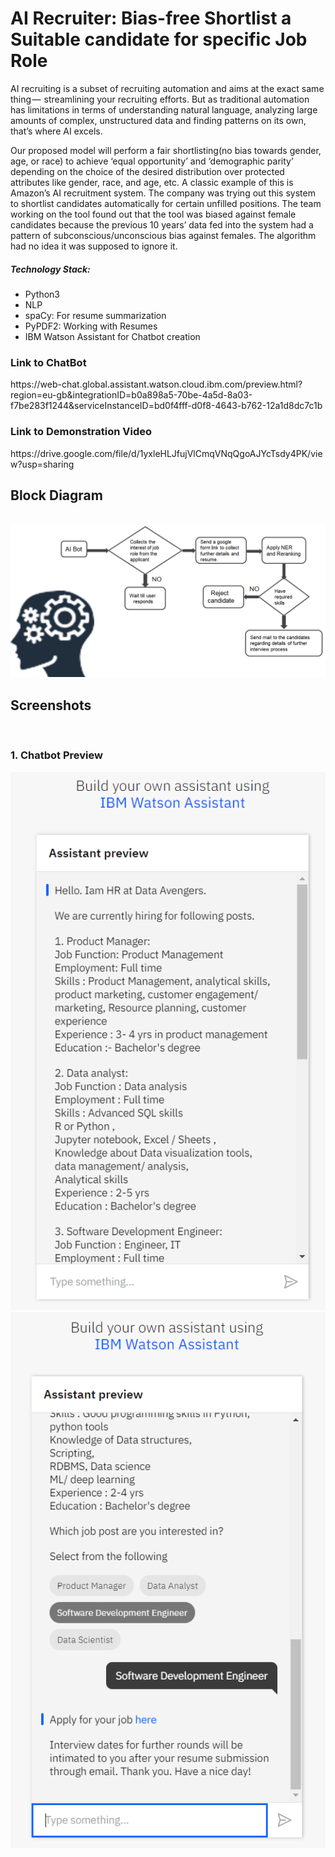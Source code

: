 <h1><strong>AI Recruiter: Bias-free Shortlist a Suitable candidate for specific Job Role</strong></h1>

AI recruiting is a subset of recruiting automation and aims at the exact same thing —  streamlining your recruiting efforts. But as traditional automation has limitations in terms of understanding natural language, analyzing large amounts of complex, unstructured data and finding patterns on its own, that’s where AI excels.

Our proposed model will perform a fair shortlisting(no bias towards gender, age, or race) to achieve ‘equal opportunity’ and ‘demographic parity’ depending on the choice of the desired distribution over protected attributes like gender, race, and age, etc.
A classic example of this is Amazon’s AI recruitment system. The company was trying out this system to shortlist candidates automatically for certain unfilled positions. The team working on the tool found out that the tool was biased against female candidates because the previous 10 years’ data fed into the system had a pattern of subconscious/unconscious bias against females. The algorithm had no idea it was supposed to ignore it.

<h5><strong>Technology Stack:</strong></h5>
<ul>
  <li>Python3</li>
  <li>NLP</li>
  <li>spaCy: For resume summarization</li>
  <li>PyPDF2: Working with Resumes</li>
   <li>
IBM Watson Assistant for Chatbot creation</li>
</ul>


<h3>Link to ChatBot </h3>
https://web-chat.global.assistant.watson.cloud.ibm.com/preview.html?region=eu-gb&integrationID=b0a898a5-70be-4a5d-8a03-f7be283f1244&serviceInstanceID=bd0f4fff-d0f8-4643-b762-12a1d8dc7c1b

<h3>Link to Demonstration Video</h3>
https://drive.google.com/file/d/1yxleHLJfujVlCmqVNqQgoAJYcTsdy4PK/view?usp=sharing

<h2>Block Diagram</h2>
<br>
<img src="Screenshots/block_diagram.PNG" alt="Block Diagram Image">

<h2>Screenshots</h2>
<br>
<h3> 1. Chatbot Preview</h3>
<img src="Screenshots/chatbot1.PNG" alt="Preview 1">
<br>
<img src="Screenshots/chatbot2.PNG" alt="Preview 2">
<br>
